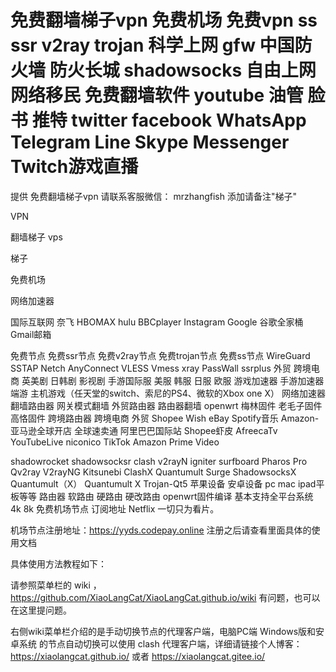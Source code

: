 # 免费翻墙梯子vpn 免费机场 免费vpn ss ssr v2ray trojan 科学上网 gfw 中国防火墙 防火长城 shadowsocks 自由上网 网络移民 免费翻墙软件 youtube 油管 脸书 推特 twitter facebook WhatsApp  Telegram Line Skype Messenger Twitch游戏直播

提供 免费翻墙梯子vpn 请联系客服微信： mrzhangfish 添加请备注"梯子"

VPN

翻墙梯子 vps 

梯子

免费机场

网络加速器

国际互联网  奈飞 HBOMAX  hulu BBCplayer Instagram Google 谷歌全家桶 Gmail邮箱

免费节点 免费ssr节点 免费v2ray节点 免费trojan节点 免费ss节点 WireGuard  SSTAP Netch AnyConnect  VLESS Vmess xray PassWall ssrplus 外贸  跨境电商  英美剧 日韩剧 影视剧 手游国际服 美服 韩服 日服 欧服 游戏加速器 手游加速器  端游  主机游戏（任天堂的switch、索尼的PS4、微软的Xbox one X）  网络加速器 翻墙路由器  网关模式翻墙 外贸路由器 路由器翻墙 openwrt 梅林固件 老毛子固件 高恪固件 跨境路由器 跨境电商 外贸 Shopee Wish eBay Spotify音乐  Amazon-亚马逊全球开店  全球速卖通  阿里巴巴国际站  Shopee虾皮 AfreecaTv  YouTubeLive  niconico  TikTok  Amazon Prime Video

shadowrocket shadowsocksr clash v2rayN igniter surfboard Pharos Pro  Qv2ray V2rayNG Kitsunebi  ClashX  Quantumult Surge ShadowsocksX  Quantumult（X） Quantumult X  Trojan-Qt5 苹果设备 安卓设备 pc mac ipad平板等等 路由器 软路由 硬路由 硬改路由  openwrt固件编译 基本支持全平台系统 4k 8k 免费机场节点 订阅地址 Netflix 一切只为看片。 

机场节点注册地址：https://yyds.codepay.online   注册之后请查看里面具体的使用文档

具体使用方法教程如下：

请参照菜单栏的 wiki ， https://github.com/XiaoLangCat/XiaoLangCat.github.io/wiki 有问题，也可以在这里提问题。

右侧wiki菜单栏介绍的是手动切换节点的代理客户端，电脑PC端 Windows版和安卓系统 的节点自动切换可以使用 clash 代理客户端，详细请链接个人博客：https://xiaolangcat.github.io/ 或者 https://xiaolangcat.gitee.io/
